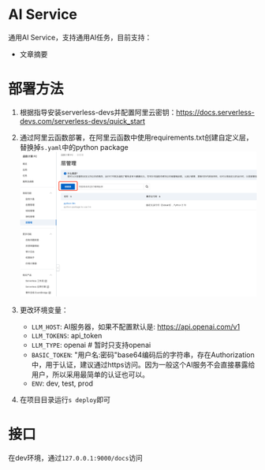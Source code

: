 # AI Service

通用AI Service，支持通用AI任务，目前支持：

- 文章摘要

# 部署方法

1. 根据指导安装serverless-devs并配置阿里云密钥：https://docs.serverless-devs.com/serverless-devs/quick_start
2. 通过阿里云函数部署，在阿里云函数中使用requirements.txt创建自定义层，替换掉`s.yaml`中的python package
    ![image](./image/create-layer.png)

3. 更改环境变量：
   - `LLM_HOST`: AI服务器，如果不配置默认是: https://api.openai.com/v1
   - `LLM_TOKENS`: api_token
   - `LLM_TYPE`: openai # 暂时只支持openai
   - `BASIC_TOKEN`: "用户名:密码"base64编码后的字符串，存在Authorization中，用于认证，建议通过https访问。因为一般这个AI服务不会直接暴露给用户，所以采用最简单的认证也可以。
   - `ENV`: dev, test, prod

4. 在项目目录运行`s deploy`即可

# 接口

在dev环境，通过`127.0.0.1:9000/docs`访问